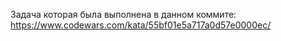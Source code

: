 Задача которая была выполнена в данном коммите: https://www.codewars.com/kata/55bf01e5a717a0d57e0000ec/